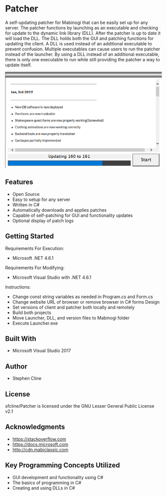 # Patcher

A self-updating patcher for Mabinogi that can be easily set up for any server. The patcher functions by launching
as an executable and checking for update to the dynamic link library (DLL). After the patcher is up to date it 
will load the DLL. The DLL holds both the GUI and patching functions for updating the client. A DLL is used
instead of an additional executable to prevent confusion. Multiple executables can cause users to run the patcher instead
of the launcher. By using a DLL instead of an additional executable, there is only one executable to run while still providing the
patcher a way to update itself.

![Program](https://github.com/sfcline/Patcher/blob/master/patcher.gif?raw=true)

## Features
* Open Source
* Easy to setup for any server
* Written in C#
* Automatically downloads and applies patches
* Capable of self-patching for GUI and functionality updates
* Optional display of patch logs

## Getting Started

Requirements For Execution:
* Microsoft .NET 4.6.1

Requirements For Modifying:
* Microsoft Visual Studio with .NET 4.6.1

Instructions:
* Change const string variables as needed in Program.cs and Form.cs
* Change website URL of browser or remove browser in C# forms Design
* Set versions of client and patcher both locally and remotely
* Build both projects
* Move Launcher, DLL, and version files to Mabinogi folder
* Execute Launcher.exe

## Built With

* Microsoft Visual Studio 2017

## Author

* Stephen Cline

## License

sfcline/Patcher is licensed under the GNU Lesser General Public License v2.1

## Acknowledgments

* https://stackoverflow.com
* https://docs.microsoft.com
* http://cdn.mabiclassic.com

## Key Programming Concepts Utilized

* GUI development and functionality using C#
* The basics of programming in C#
* Creating and using DLLs in C#
